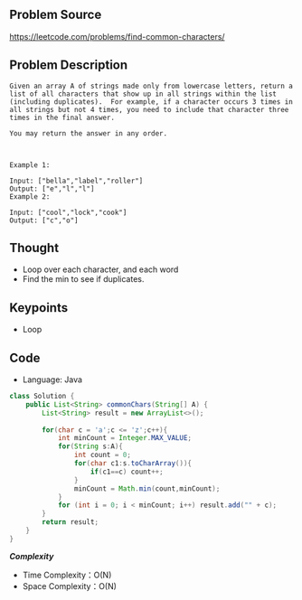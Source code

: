 ## Problem Source
https://leetcode.com/problems/find-common-characters/ 

## Problem Description
```
Given an array A of strings made only from lowercase letters, return a list of all characters that show up in all strings within the list (including duplicates).  For example, if a character occurs 3 times in all strings but not 4 times, you need to include that character three times in the final answer.

You may return the answer in any order.

 

Example 1:

Input: ["bella","label","roller"]
Output: ["e","l","l"]
Example 2:

Input: ["cool","lock","cook"]
Output: ["c","o"]
```

## Thought
- Loop over each character, and each word
- Find the min to see if duplicates.

## Keypoints
- Loop


## Code
* Language: Java

```Java
class Solution {
    public List<String> commonChars(String[] A) {
        List<String> result = new ArrayList<>();
        
        for(char c = 'a';c <= 'z';c++){
            int minCount = Integer.MAX_VALUE;
            for(String s:A){
                int count = 0;
                for(char c1:s.toCharArray()){
                    if(c1==c) count++;
                }
                minCount = Math.min(count,minCount);
            }
            for (int i = 0; i < minCount; i++) result.add("" + c);
        }
        return result;
    }
}
```

***Complexity***

- Time Complexity：O(N)
- Space Complexity：O(N)
